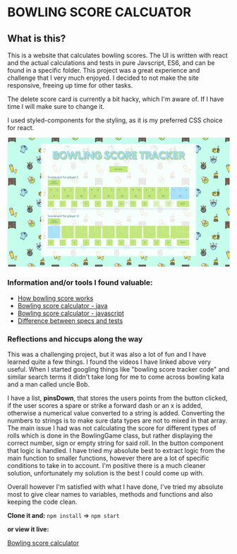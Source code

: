 # BOWLING SCORE CALCUATOR

## What is this?

This is a website that calculates bowling scores. The UI is written with react and the actual calculations and tests in pure Javscript, ES6, and can be found in a specific folder. This project was a great experience and challenge that I very much enjoyed. I decided to not make the site responsive, freeing up time for other tasks.

The delete score card is currently a bit hacky, which I'm aware of. If I have time I will make sure to change it.

I used styled-components for the styling, as it is my preferred CSS choice for react.

![Screenshot of website](./src/images/preview.png)

### Information and/or tools I found valuable:

- [How bowling score works](https://www.youtube.com/watch?v=aBe71sD8o8c)
- [Bowling score calculator - java](https://www.youtube.com/watch?v=OPGTPQ4kURU&ab_channel=TheCodeDojo)
- [Bowling score calculator - javascript](https://www.youtube.com/watch?v=brahHchaegc)
- [Difference between specs and tests](https://stackoverflow.com/questions/16802030/whats-the-difference-between-tests-and-specs)

### Reflections and hiccups along the way

This was a challenging project, but it was also a lot of fun and I have learned quite a few things. I found the videos I have linked above very useful. When I started googling things like "bowling score tracker code" and similar search terms it didn't take long for me to come across bowling kata and a man called uncle Bob.

I have a list, **pinsDown**, that stores the users points from the button clicked, if the user scores a spare or strike a forward dash or an x is added, otherwise a numerical value converted to a string is added. Converting the numbers to strings is to make sure data types are not to mixed in that array. The main issue I had was not calculating the score for different types of rolls which is done in the BowlingGame class, but rather displaying the correct number, sign or empty string for said roll. In the button component that logic is handled. I have tried my absolute best to extract logic from the main function to smaller functions, however there are a lot of specific conditions to take in to account. I'm positive there is a much cleaner solution, unfortunately my solution is the best I could come up with.

Overall however I'm satisfied with what I have done, I've tried my absolute most to give clear names to variables, methods and functions and also keeping the code clean.

**Clone it and:**
`npm install` => `npm start`

**or view it live:**

[Bowling score calculator](https://bowling-score-calculator.netlify.app/)
